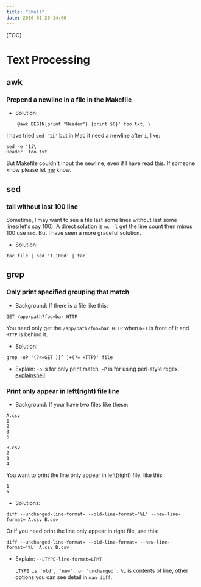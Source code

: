 ```yaml
---
title: "Shell"
date: 2016-01-20 14:06
---
```


[TOC][]()

# Text Processing

## awk

### Prepend a newline in a file in the Makefile

- Solution: 

```shell
    @awk BEGIN{print "Header"} {print $0}' foo.txt; \
```

I have tried `sed '1i'` but in Mac it need a newline after `i`, like:

    sed -e '1i\
    Header' foo.txt

But Makefile couldn't input the newline, even if I have read
[this](https://www.gnu.org/software/make/manual/html_node/Splitting-Recipe-Lines.html).
If someone know please let [me](http://morefreeze.github.io/b_about.html) know.

## sed

### tail without last 100 line

Sometime, I may want to see a file last some lines without last some lines(let's say 100).
A direct solution is `wc -l` get the line count then minus 100 use `sed`. But I have seen
a more graceful solution.

- Solution: 

```shell
tac file | sed '1,100d' | tac`
```

## grep

### Only print specified grouping that match

- Background: If there is a file like this:

```
GET /app/path?foo=bar HTTP
```

You need only get the `/app/path?foo=bar HTTP` when `GET` is front of it and
`HTTP` is behind it.

- Solution:

```shell
grep -oP '(?<=GET )[^ ]+(?= HTTP)' file
```

- Explain: `-o` is for only print match, `-P` is for using perl-style regex.
[explainshell](http://explainshell.com/explain?cmd=grep+-oP+%27%28%3F%3C%3DGET+%29%5B%5E+%5D%2B%28%3F%3D+HTTP%29%27)

### Print only appear in left(right) file line

- Background: If your have two files like these:

```
A.csv
1
2
3
5
```

```
B.csv
2
3
4
```

You want to print the line only appear in left(right) file, like this:

```
1
5
```

- Solutions:

```shell
diff --unchanged-line-format= --old-line-format='%L' --new-line-format= A.csv B.csv
```

Or if you need print the line only appear in right file, use this:

```shell
diff --unchanged-line-format= --old-line-format= --new-line-format='%L' A.csv B.csv
```

- Explain: `--LTYPE-line-format=LFMT`

    `LTYPE is 'old', 'new', or 'unchanged'.`
    `%L` is contents of line, other options you can see detail in `man diff`.
